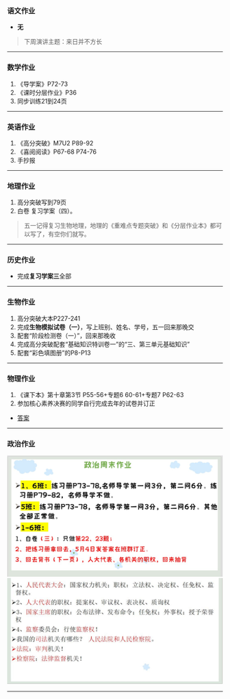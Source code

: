 ### 语文作业
* **无**
> 下周演讲主题：来日并不方长
---

### 数学作业
1. 《导学案》P72-73
2. 《课时分层作业》P36
3. 同步训练21到24页
---

### 英语作业
1. 《高分突破》M7U2 P89-92
2. 《喜阅阅读》P67-68 P74-76
3. 手抄报
---

### 地理作业
1. 高分突破写到79页
2. 白卷 复习学案（四）。
> 五一记得复习生物地理，地理的《重难点专题突破》和《分层作业本》都可以写了，有空你们就写。
---

### 历史作业
* 完成**复习学案三**全部
---

### 生物作业
1. 高分突破大本P227-241
2. 完成**生物模拟试卷（一）**，写上班别、姓名、学号，五一回来那晚交
3. 配套“阶段检测卷（一）”，回来那晚收
4. 完成高分突破配套“基础知识特训卷一”的“三、第三单元基础知识”
5. 配套“彩色填图册”的P8-P13
---

### 物理作业
1. 《课下本》第十章第3节 P55-56+专题6 60-61+专题7 P62-63
2. 参加核心素养决赛的同学自行完成去年的试卷并订正
* [答案](https://view.officeapps.live.com/op/embed.aspx?src=https://github.com/CMSZ002/hw/releases/download/latest/12phs.docx)
---

### 政治作业
![hw](hw_G8S2/_images/12p1.jpg)
![hw](hw_G8S2/_images/12p2.jpg)

---
